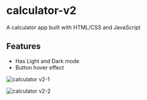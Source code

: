 # calculator-v2
A calculator app built with HTML/CSS and JavaScript 

## Features
* Has Light and Dark mode
* Button hover effect


![calculator v2-1](https://user-images.githubusercontent.com/111725078/211121439-be91268f-777f-4c37-b3dd-ff4866875811.JPG)

![calculator v2-2](https://user-images.githubusercontent.com/111725078/211121448-404ef33d-6960-4103-b5ff-274a94f0d977.JPG)


